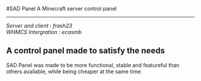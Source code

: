 #SAD Panel
A Minecraft server control panel
***

  *Server and client  : frash23*  
  *WHMCS Intergration : ecasmb*



A control panel made to satisfy the needs
-------
SAD Panel was made to be more functional, stable and featureful than others available, while being cheaper at the same time.
